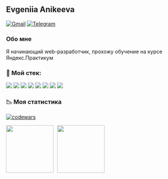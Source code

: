 ## Evgeniia Anikeeva
<a href="mailto:evgeniiaanikeeva@gmail.com">![Gmail](https://img.shields.io/badge/Gmail-evgeniiaanikeeva@gmail.com-informational?style=flat&logo=gmail&logoColor=white&labelColor=D14836)</a> <a href="https://t.me/Evgeniia_Anikeeva">![Telegram](https://img.shields.io/badge/Telegram-Evgeniia_Anikeeva-informational?style=flat&logo=telegram&logoColor=white)</a>


### Обо мне
Я начинающий web-разработчик, прохожу обучение на курсе Яндекс.Практикум

### 🔧 Мой стек:
![](https://img.shields.io/badge/JavaScript-informational?style=flat&logo=javascript&logoColor=%23F7DF1E&color=grey)
![](https://img.shields.io/badge/-React-informational?style=flat&logo=react&logoColor=61DBFB&color=grey)
![](https://img.shields.io/badge/-CSS3-informational?style=flat&logo=css3&logoColor=white&color=2965f1)
![](https://img.shields.io/badge/-HTML5-informational?style=flat&logo=html5&logoColor=white&color=e34c26)
![](https://img.shields.io/badge/node.js-informational?style=flat&logo=node.js&logoColor=white)
![](https://img.shields.io/badge/mongodb-informational?style=flat&logo=mongodb&logoColor=47A248)
![](https://img.shields.io/badge/figma-informational?style=flat&logo=figma&logoColor=F24E1E)
![](https://img.shields.io/badge/git-informational?style=flat&logo=git&logoColor=white)

### 📉 Моя статистика 
[![codewars](https://www.codewars.com/users/Evgeniia2405/badges/large)](https://www.codewars.com/users/Evgeniia2405)   

<div>
<a href="https://github-readme-stats.vercel.app/api?username=Evgeniia2405&hide=contribs&show_icons=true">
  <img  align="left" height="130" style="margin-right: 10px" src="https://github-readme-stats.vercel.app/api?username=Evgeniia2405&hide=contribs&show_icons=true" />
</a>
<a href="https://github-readme-stats.vercel.app/api/top-langs/?username=Evgeniia2405&layout=compact">
  <img align="left" height="130" src="https://github-readme-stats.vercel.app/api/top-langs/?username=Evgeniia2405&layout=compact" />
</a>
</div>
